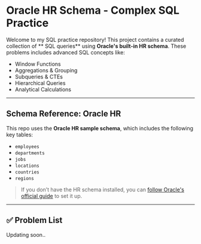 #  Oracle HR Schema - Complex SQL Practice

Welcome to my SQL practice repository! This project contains a curated collection of ** SQL queries** using **Oracle's built-in HR schema**. These problems includes advanced SQL concepts like:

- Window Functions
- Aggregations & Grouping
- Subqueries & CTEs
- Hierarchical Queries
- Analytical Calculations

---

##  Schema Reference: Oracle HR

This repo uses the **Oracle HR sample schema**, which includes the following key tables:

- `employees`
- `departments`
- `jobs`
- `locations`
- `countries`
- `regions`

> If you don’t have the HR schema installed, you can [follow Oracle's official guide](https://docs.oracle.com/en/database/oracle/oracle-database/19/comsc/installing-sample-schemas.html) to set it up.

---

## ✅ Problem List
Updating soon..